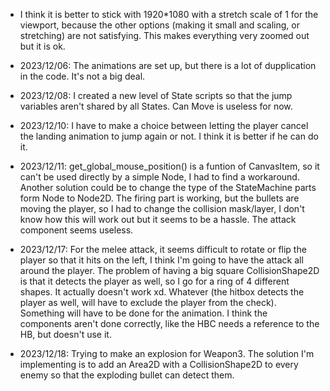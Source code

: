 - I think it is better to stick with 1920*1080 with a stretch scale of 1 for the viewport,
	because the other options (making it small and scaling, or stretching) are not satisfying.
	This makes everything very zoomed out but it is ok.

- 2023/12/06: The animations are set up, but there is a lot of dupplication in the code. It's not a big deal.

- 2023/12/08: I created a new level of State scripts so that the jump variables aren't shared by all States.
	Can Move is useless for now.

- 2023/12/10: I have to make a choice between letting the player cancel the landing animation to jump again or not.
	I think it is better if he can do it.

- 2023/12/11: get_global_mouse_position() is a funtion of CanvasItem, so it can't be used directly by a simple Node,
	I had to find a workaround. Another solution could be to change the type of the StateMachine parts
	form Node to Node2D.
	The firing part is working, but the bullets are moving the player, so I had to change the collision mask/layer,
	I don't know how this will work out but it seems to be a hassle.
	The attack component seems useless.

- 2023/12/17: For the melee attack, it seems difficult to rotate or flip the player so that it hits on the left,
	I think I'm going to have the attack all around the player. The problem of having a big square CollisionShape2D
	is that it detects the player as well, so I go for a ring of 4 different shapes. It actually doesn't work xd.
	Whatever (the hitbox detects the player as well, will have to exclude the player from the check).
	Something will have to be done for the animation.
	I think the components aren't done correctly, like the HBC needs a reference to the HB, but doesn't use it.

- 2023/12/18: Trying to make an explosion for Weapon3. The solution I'm implementing is to add an Area2D with
	a CollisionShape2D to every enemy so that the exploding bullet can detect them.
